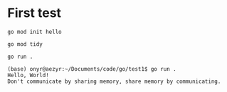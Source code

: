 # First test

`go mod init hello`

`go mod tidy`

`go run .`

```shell
(base) onyr@aezyr:~/Documents/code/go/test1$ go run .
Hello, World!
Don't communicate by sharing memory, share memory by communicating.
```
